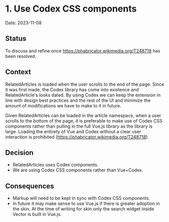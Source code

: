 # 1. Use Codex CSS components

Date: 2023-11-08

## Status

To discuss and refine once https://phabricator.wikimedia.org/T248718 has been resolved.

## Context

RelatedArticles is loaded when the user scrolls to the end of the page. Since it was
first made, the Codex library has come into existence and RelatedArticle's looks dated. By using Codex we can keep the extension in line with design best practices and the rest
of the UI and minimize the amount of modifications we have to make to it in future.

Given RelatedArticles can be loaded in the article namespace, when a user scrolls to the
bottom of the page, it is preferable to make use of Codex CSS components rather than
pulling in the full Vue.js library as the library is large. Loading the entirety of Vue
and Codex without a clear user interaction is prohibited (https://phabricator.wikimedia.org/T248718).

## Decision

* RelatedArticles uses Codex components.
* We are using Codex CSS components rather than Vue+Codex.


## Consequences

* Markup will need to be kept in sync with Codex CSS components.
* In future it may make sense to use Vue.js if there is greater adoption in the skin.
At the time of writing for skin only the search widget inside Vector is built in Vue.js.